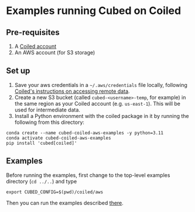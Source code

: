 # Examples running Cubed on Coiled

## Pre-requisites

1. A [Coiled account](https://coiled.io/)
2. An AWS account (for S3 storage)

## Set up

1. Save your aws credentials in a ``~/.aws/credentials`` file locally, following [Coiled's instructions on accessing remote data](https://docs.coiled.io/user_guide/remote-data-access.html).
2. Create a new S3 bucket (called `cubed-<username>-temp`, for example) in the same region as your Coiled account (e.g. `us-east-1`). This will be used for intermediate data.
3. Install a Python environment with the coiled package in it by running the following from this directory:

```shell
conda create --name cubed-coiled-aws-examples -y python=3.11
conda activate cubed-coiled-aws-examples
pip install 'cubed[coiled]'
```

## Examples

Before running the examples, first change to the top-level examples directory (`cd ../..`) and type

```shell
export CUBED_CONFIG=$(pwd)/coiled/aws
```

Then you can run the examples described [there](../../README.md).
